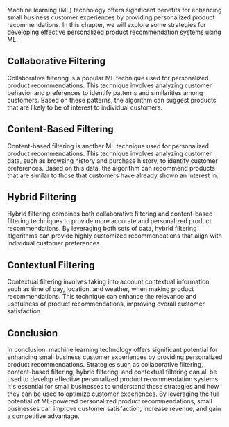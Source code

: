 
Machine learning (ML) technology offers significant benefits for enhancing small business customer experiences by providing personalized product recommendations. In this chapter, we will explore some strategies for developing effective personalized product recommendation systems using ML.

Collaborative Filtering
-----------------------

Collaborative filtering is a popular ML technique used for personalized product recommendations. This technique involves analyzing customer behavior and preferences to identify patterns and similarities among customers. Based on these patterns, the algorithm can suggest products that are likely to be of interest to individual customers.

Content-Based Filtering
-----------------------

Content-based filtering is another ML technique used for personalized product recommendations. This technique involves analyzing customer data, such as browsing history and purchase history, to identify customer preferences. Based on this data, the algorithm can recommend products that are similar to those that customers have already shown an interest in.

Hybrid Filtering
----------------

Hybrid filtering combines both collaborative filtering and content-based filtering techniques to provide more accurate and personalized product recommendations. By leveraging both sets of data, hybrid filtering algorithms can provide highly customized recommendations that align with individual customer preferences.

Contextual Filtering
--------------------

Contextual filtering involves taking into account contextual information, such as time of day, location, and weather, when making product recommendations. This technique can enhance the relevance and usefulness of product recommendations, improving overall customer satisfaction.

Conclusion
----------

In conclusion, machine learning technology offers significant potential for enhancing small business customer experiences by providing personalized product recommendations. Strategies such as collaborative filtering, content-based filtering, hybrid filtering, and contextual filtering can all be used to develop effective personalized product recommendation systems. It's essential for small businesses to understand these strategies and how they can be used to optimize customer experiences. By leveraging the full potential of ML-powered personalized product recommendations, small businesses can improve customer satisfaction, increase revenue, and gain a competitive advantage.
